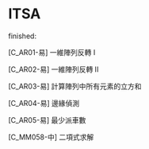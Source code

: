# ITSA
finished:

  [C_AR01-易] 一維陣列反轉 I 
  
  [C_AR02-易] 一維陣列反轉 II
  
  [C_AR03-易] 計算陣列中所有元素的立方和
  
  [C_AR04-易] 邊緣偵測
  
  [C_AR05-易] 最少派車數
  
  [C_MM058-中] 二項式求解
